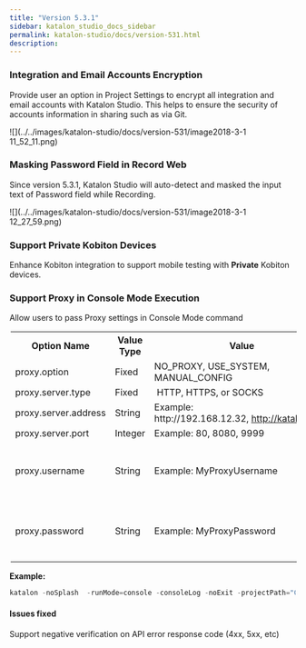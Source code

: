 ```yaml
---
title: "Version 5.3.1" 
sidebar: katalon_studio_docs_sidebar
permalink: katalon-studio/docs/version-531.html 
description: 
---
```

### **Integration and Email Accounts Encryption**

Provide user an option in Project Settings to encrypt all integration and email accounts with Katalon Studio. This helps to ensure the security of accounts information in sharing such as via Git. 

![](../../images/katalon-studio/docs/version-531/image2018-3-1 11_52_11.png)

### **Masking Password Field in Record Web**

Since version 5.3.1, Katalon Studio will auto-detect and masked the input text of Password field while Recording.

![](../../images/katalon-studio/docs/version-531/image2018-3-1 12_27_59.png)

### **Support Private Kobiton Devices**

Enhance Kobiton integration to support mobile testing with **Private** Kobiton devices. 

### **Support Proxy in Console Mode Execution**

Allow users to pass Proxy settings in Console Mode command

<table class="wrapped confluenceTable" style="margin-left: 2.0px;"><colgroup><col><col><col><col></colgroup><tbody><tr class="xtr-0"><th class="xtd-0-0 confluenceTh" style="text-align: center;">Option Name</th><th class="xtd-0-1 confluenceTh" colspan="1">Value Type</th><th class="xtd-0-2 confluenceTh" style="text-align: center;">Value</th><th class="xtd-0-3 confluenceTh" colspan="1">Mandatory?</th></tr><tr class="xtr-1"><td class="xtd-1-0 confluenceTd">proxy.option</td><td class="xtd-1-1 confluenceTd" colspan="1">Fixed</td><td class="xtd-1-2 confluenceTd">NO_PROXY, USE_SYSTEM, MANUAL_CONFIG</td><td class="xtd-1-3 confluenceTd" colspan="1">YES</td></tr><tr class="xtr-2"><td class="xtd-2-0 confluenceTd">proxy.server.type</td><td class="xtd-2-1 confluenceTd" colspan="1">Fixed</td><td class="xtd-2-2 confluenceTd">&nbsp;HTTP, HTTPS, or SOCKS</td><td class="xtd-2-3 confluenceTd" colspan="1">YES</td></tr><tr class="xtr-3"><td class="xtd-3-0 confluenceTd">proxy.server.address</td><td class="xtd-3-1 confluenceTd" colspan="1">String</td><td class="xtd-3-2 confluenceTd">Example: http://192.168.12.32,&nbsp;<a class="external-link" href="http://katalon.com/" rel="nofollow">http://katalon.com</a></td><td class="xtd-3-3 confluenceTd" colspan="1">YES</td></tr><tr class="xtr-4"><td class="xtd-4-0 confluenceTd">proxy.server.port</td><td class="xtd-4-1 confluenceTd" colspan="1">Integer</td><td class="xtd-4-2 confluenceTd">Example: 80, 8080, 9999</td><td class="xtd-4-3 confluenceTd" colspan="1">YES</td></tr><tr class="xtr-5"><td class="xtd-5-0 confluenceTd">proxy.username</td><td class="xtd-5-1 confluenceTd" colspan="1">String</td><td class="xtd-5-2 confluenceTd">Example:&nbsp;MyProxyUsername</td><td class="xtd-5-3 confluenceTd" colspan="1">Optional <span>(YES if your proxy server requires authentication)</span></td></tr><tr class="xtr-6"><td class="xtd-6-0 confluenceTd">proxy.password</td><td class="xtd-6-1 confluenceTd" colspan="1">String</td><td class="xtd-6-2 confluenceTd"><span>Example: MyProxyPassword</span></td><td class="xtd-6-3 confluenceTd" colspan="1">Optional (YES if your proxy server requires authentication)</td></tr></tbody></table>

**Example:**

```groovy
katalon -noSplash  -runMode=console -consoleLog -noExit -projectPath="C:\Users\Katalon Studio\Project\YourProject.prj" -retry=0 -testSuitePath="Test Suites/TS_RegressionTest" -browserType="Chrome (headless)" --config -proxy.option=MANUAL_CONFIG -proxy.server.type=HTTP -proxy.server.address="http://192.168.12.32" -proxy.server.port="8888"
```

#### Issues fixed

Support negative verification on API error response code (4xx, 5xx, etc)